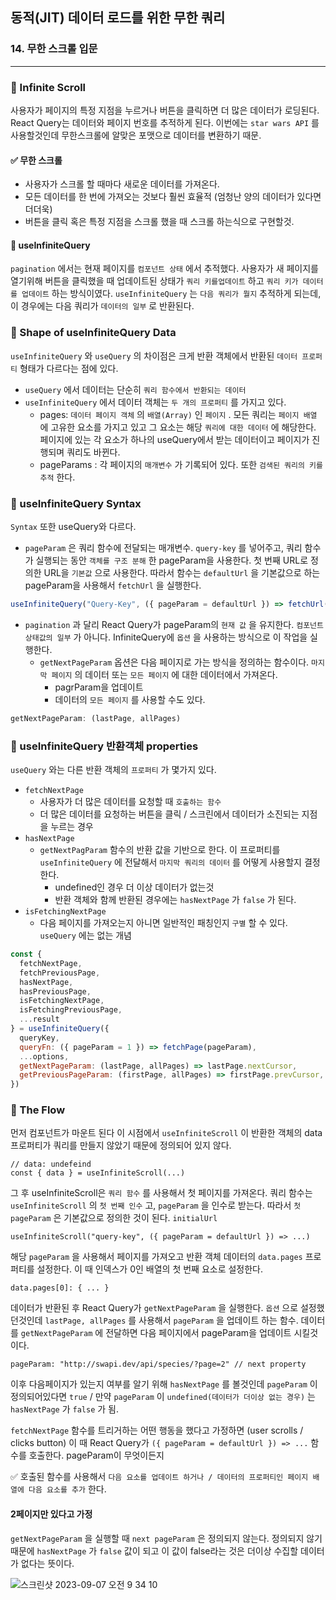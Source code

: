 ## 동적(JIT) 데이터 로드를 위한 무한 쿼리
### 14. 무한 스크롤 입문
---------------------------------------------

### 📌 Infinite Scroll

사용자가 페이지의 특정 지점을 누르거나 버튼을 클릭하면 더 많은 데이터가 로딩된다. React Query는 데이터와 페이지 번호를 추적하게 된다. 
이번에는 `star wars API` 를 사용할것인데 무한스크롤에 알맞은 포맷으로 데이터를 변환하기 때문.

#### ✅ 무한 스크롤

- 사용자가 스크롤 할 때마다 새로운 데이터를 가져온다.
- 모든 데이터를 한 번에 가져오는 것보다 훨씬 효율적 (엄청난 양의 데이터가 있다면 더더욱)
- 버튼을 클릭 혹은 특정 지점을 스크롤 했을 때 스크롤 하는식으로 구현할것.

#### 📍 useInfiniteQuery

`pagination` 에서는 현재 페이지를 `컴포넌트 상태` 에서 추적했다. 사용자가 새 페이지를 열기위해 버튼을 클릭했을 때 업데이트된 상태가 `쿼리 키를업데이트` 하고 `쿼리 키가 데이터를 업데이트` 하는 방식이였다.
`useInfiniteQuery` 는 `다음 쿼리가 뭘지` 추적하게 되는데, 이 경우에는 다음 쿼리가 `데이터의 일부` 로 반환된다.


### 📌 Shape of useInfiniteQuery Data

`useInfiniteQuery` 와 `useQuery` 의 차이점은 크게 반환 객체에서 반환된 `데이터 프로퍼티` 형태가 다르다는 점에 있다. <br>
- `useQuery` 에서 데이터는 단순히 `쿼리 함수에서 반환되는 데이터`
- `useInfiniteQuery` 에서 데이터 객체는 `두 개의 프로퍼티` 를 가지고 있다.
    - pages: `데이터 페이지 객체` 의 `배열(Array)` 인 `페이지` . 모든 쿼리는 `페이지 배열` 에 고유한 요소를 가지고 있고 그 요소는 해당 `쿼리에 대한 데이터` 에 해당한다. 페이지에 있는 각 요소가 하나의 useQuery에서 받는 데이터이고 페이지가 진행되며 쿼리도 바뀐다.
    - pageParams : 각 페이지의 `매개변수` 가 기록되어 있다. 또한 `검색된 쿼리의 키를 추적` 한다. 
    
### 📌 useInfiniteQuery Syntax

`Syntax` 또한 useQuery와 다르다. 
- `pageParam` 은 쿼리 함수에 전달되는 매개변수. `query-key` 를 넣어주고, 쿼리 함수가 실행되는 동안 `객체를 구조 분해` 한 pageParam을 사용한다. 첫 번째 URL로 정의한 URL을 `기본값` 으로 사용한다. 따라서 함수는 `defaultUrl` 을 기본값으로 하는 pageParam을 사용해서 `fetchUrl` 을 실행한다.
```jsx
useInfiniteQuery("Query-Key", ({ pageParam = defaultUrl }) => fetchUrl(pageParam))
```
- `pagination` 과 달리 React Query가 pageParam의 `현재 값` 을 유지한다. `컴포넌트 상태값의 일부` 가 아니다. InfiniteQuery에 `옵션` 을 사용하는 방식으로 이 작업을 실행한다.
  - `getNextPageParam` 옵션은 다음 페이지로 가는 방식을 정의하는 함수이다. `마지막 페이지` 의 데이터 또는 `모든 페이지` 에 대한 데이터에서 가져온다. 
    - pagrParam을 업데이트
    - 데이터의 `모든 페이지` 를 사용할 수도 있다.
    
```jsx
getNextPageParam: (lastPage, allPages)
```

### 📌 useInfiniteQuery 반환객체 properties

`useQuery` 와는 다른 반환 객체의 `프로퍼티` 가 몇가지 있다. 

- `fetchNextPage` <br>
  - 사용자가 더 많은 데이터를 요청할 때 `호출하는 함수`
  - 더 많은 데이터를 요청하는 버튼을 클릭 / 스크린에서 데이터가 소진되는 지점을 누르는 경우
- `hasNextPage` <br>
  - `getNextPagParam` 함수의 반환 값을 기반으로 한다. 이 프로퍼티를 `useInfiniteQuery` 에 전달해서 `마지막 쿼리의 데이터` 를 어떻게 사용할지 결정한다.
    - undefined인 경우 더 이상 데이터가 없는것
    - 반환 객체와 함께 반환된 경우에는 `hasNextPage` 가 `false` 가 된다.
- `isFetchingNextPage` <br>
  - 다음 페이지를 가져오는지 아니면 일반적인 패칭인지 `구별` 할 수 있다. `useQuery` 에는 없는 개념

```jsx
const {
  fetchNextPage,
  fetchPreviousPage,
  hasNextPage,
  hasPreviousPage,
  isFetchingNextPage,
  isFetchingPreviousPage,
  ...result
} = useInfiniteQuery({
  queryKey,
  queryFn: ({ pageParam = 1 }) => fetchPage(pageParam),
  ...options,
  getNextPageParam: (lastPage, allPages) => lastPage.nextCursor,
  getPreviousPageParam: (firstPage, allPages) => firstPage.prevCursor,
})
```


### 📌 The Flow

먼저 컴포넌트가 마운트 된다
이 시점에서 `useInfiniteScroll` 이 반환한 객체의 data 프로퍼티가 쿼리를 만들지 않았기 때문에 정의되어 있지 않다.

```tsx
// data: undefeind
const { data } = useInfiniteScroll(...)
```

그 후 useInfiniteScroll은 `쿼리 함수` 를 사용해서 첫 페이지를 가져온다. 쿼리 함수는 `useInfiniteScroll` 의 `첫 번째 인수` 고, `pageParam` 을 인수로 받는다. 따라서  `첫 pageParam` 은 기본값으로 정의한 것이 된다. `initialUrl`

```tsx
useInfiniteScroll("query-key", ({ pageParam = defaultUrl }) => ...)
```

해당 `pageParam` 을 사용해서 페이지를 가져오고 반환 객체 데이터의 `data.pages` 프로퍼티를 설정한다. 이 때 인덱스가 0인 배열의 첫 번째 요소로 설정한다. 

```tsx
data.pages[0]: { ... }
```

데이터가 반환된 후 React Query가 `getNextPageParam` 을 실행한다. `옵션` 으로 설정했던것인데 `lastPage, allPages` 를 사용해서 `pageParam` 을 업데이트 하는 함수.
데이터를 `getNextPageParam` 에 전달하면 다음 페이지에서 pageParam을 업데이트 시킬것이다.

```tsx
pageParam: "http://swapi.dev/api/species/?page=2" // next property
```

이후 다음페이지가 있는지 여부를 알기 위해 `hasNextPage` 를 볼것인데 `pageParam` 이 정의되어있다면 `true` / 만약 `pageParam` 이 `undefined(데이터가 더이상 없는 경우)` 는 `hasNextPage` 가 `false` 가 됨.

`fetchNextPage` 함수를 트리거하는 어떤 행동을 했다고 가정하면 (user scrolls / clicks button) 이 때 React Query가 `({ pageParam = defaultUrl }) => ...` 함수를 호출한다. pageParam이 무엇이든지

✅ 호출된 함수를 사용해서 `다음 요소를 업데이트 하거나 / 데이터의 프로퍼티인 페이지 배열에 다음 요소를 추가`  한다.

#### 2페이지만 있다고 가정

`getNextPageParam` 을 실행할 때 `next pageParam` 은 정의되지 않는다. 정의되지 않기 때문에 `hasNextPage` 가 `false` 값이 되고 이 값이 false라는 것은 더이상 수집할 데이터가 없다는 뜻이다.

![스크린샷 2023-09-07 오전 9 34 10](https://github.com/chromeheartz/TIL/assets/95161113/7b08832c-9797-47f0-a495-0651ec7e2ce7)
